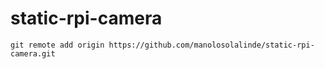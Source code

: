 # static-rpi-camera


```
git remote add origin https://github.com/manolosolalinde/static-rpi-camera.git
```